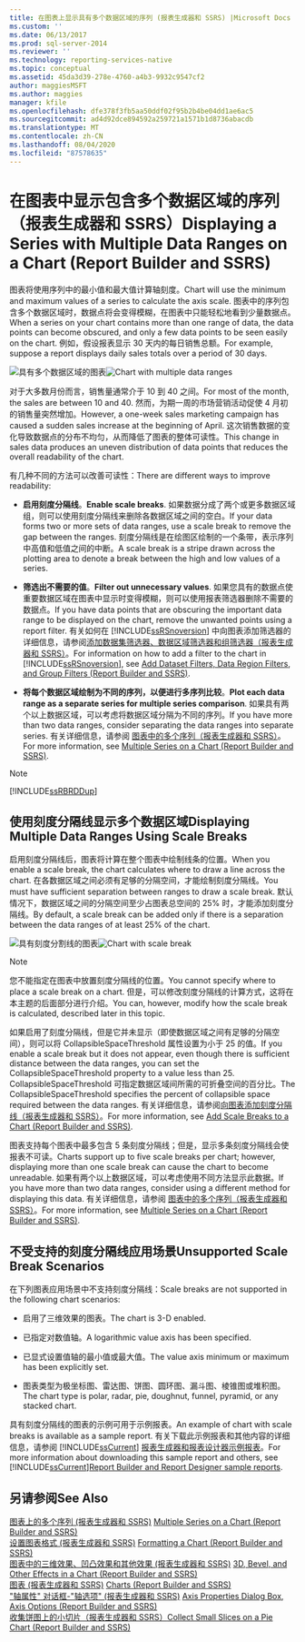 ```yaml
---
title: 在图表上显示具有多个数据区域的序列 (报表生成器和 SSRS) |Microsoft Docs
ms.custom: ''
ms.date: 06/13/2017
ms.prod: sql-server-2014
ms.reviewer: ''
ms.technology: reporting-services-native
ms.topic: conceptual
ms.assetid: 45da3d39-278e-4760-a4b3-9932c9547cf2
author: maggiesMSFT
ms.author: maggies
manager: kfile
ms.openlocfilehash: dfe378f3fb5aa50ddf02f95b2b4be04dd1ae6ac5
ms.sourcegitcommit: ad4d92dce894592a259721a1571b1d8736abacdb
ms.translationtype: MT
ms.contentlocale: zh-CN
ms.lasthandoff: 08/04/2020
ms.locfileid: "87578635"
---
```

# <a name="displaying-a-series-with-multiple-data-ranges-on-a-chart-report-builder-and-ssrs"></a><span data-ttu-id="ab7c1-102">在图表中显示包含多个数据区域的序列（报表生成器和 SSRS）</span><span class="sxs-lookup"><span data-stu-id="ab7c1-102">Displaying a Series with Multiple Data Ranges on a Chart (Report Builder and SSRS)</span></span>
  <span data-ttu-id="ab7c1-103">图表将使用序列中的最小值和最大值计算轴刻度。</span><span class="sxs-lookup"><span data-stu-id="ab7c1-103">Chart will use the minimum and maximum values of a series to calculate the axis scale.</span></span> <span data-ttu-id="ab7c1-104">图表中的序列包含多个数据区域时，数据点将会变得模糊，在图表中只能轻松地看到少量数据点。</span><span class="sxs-lookup"><span data-stu-id="ab7c1-104">When a series on your chart contains more than one range of data, the data points can become obscured, and only a few data points to be seen easily on the chart.</span></span> <span data-ttu-id="ab7c1-105">例如，假设报表显示 30 天内的每日销售总额。</span><span class="sxs-lookup"><span data-stu-id="ab7c1-105">For example, suppose a report displays daily sales totals over a period of 30 days.</span></span>  
  
 <span data-ttu-id="ab7c1-106">![具有多个数据区域的图表](../media/rs-multipledatarangeschart.gif "具有多个数据区域的图表")</span><span class="sxs-lookup"><span data-stu-id="ab7c1-106">![Chart with multiple data ranges](../media/rs-multipledatarangeschart.gif "Chart with multiple data ranges")</span></span>  
  
 <span data-ttu-id="ab7c1-107">对于大多数月份而言，销售量通常介于 10 到 40 之间。</span><span class="sxs-lookup"><span data-stu-id="ab7c1-107">For most of the month, the sales are between 10 and 40.</span></span> <span data-ttu-id="ab7c1-108">然而，为期一周的市场营销活动促使 4 月初的销售量突然增加。</span><span class="sxs-lookup"><span data-stu-id="ab7c1-108">However, a one-week sales marketing campaign has caused a sudden sales increase at the beginning of April.</span></span> <span data-ttu-id="ab7c1-109">这次销售数据的变化导致数据点的分布不均匀，从而降低了图表的整体可读性。</span><span class="sxs-lookup"><span data-stu-id="ab7c1-109">This change in sales data produces an uneven distribution of data points that reduces the overall readability of the chart.</span></span>  
  
 <span data-ttu-id="ab7c1-110">有几种不同的方法可以改善可读性：</span><span class="sxs-lookup"><span data-stu-id="ab7c1-110">There are different ways to improve readability:</span></span>  
  
-   <span data-ttu-id="ab7c1-111">**启用刻度分隔线**。</span><span class="sxs-lookup"><span data-stu-id="ab7c1-111">**Enable scale breaks**.</span></span> <span data-ttu-id="ab7c1-112">如果数据分成了两个或更多数据区域组，则可以使用刻度分隔线来删除各数据区域之间的空白。</span><span class="sxs-lookup"><span data-stu-id="ab7c1-112">If your data forms two or more sets of data ranges, use a scale break to remove the gap between the ranges.</span></span> <span data-ttu-id="ab7c1-113">刻度分隔线是在绘图区绘制的一个条带，表示序列中高值和低值之间的中断。</span><span class="sxs-lookup"><span data-stu-id="ab7c1-113">A scale break is a stripe drawn across the plotting area to denote a break between the high and low values of a series.</span></span>  
  
-   <span data-ttu-id="ab7c1-114">**筛选出不需要的值**。</span><span class="sxs-lookup"><span data-stu-id="ab7c1-114">**Filter out unnecessary values**.</span></span> <span data-ttu-id="ab7c1-115">如果您具有的数据点使重要数据区域在图表中显示时变得模糊，则可以使用报表筛选器删除不需要的数据点。</span><span class="sxs-lookup"><span data-stu-id="ab7c1-115">If you have data points that are obscuring the important data range to be displayed on the chart, remove the unwanted points using a report filter.</span></span> <span data-ttu-id="ab7c1-116">有关如何在 [!INCLUDE[ssRSnoversion](../../includes/ssrsnoversion-md.md)] 中向图表添加筛选器的详细信息，请参阅[添加数据集筛选器、数据区域筛选器和组筛选器（报表生成器和 SSRS）](add-dataset-filters-data-region-filters-and-group-filters.md)。</span><span class="sxs-lookup"><span data-stu-id="ab7c1-116">For information on how to add a filter to the chart in [!INCLUDE[ssRSnoversion](../../includes/ssrsnoversion-md.md)], see [Add Dataset Filters, Data Region Filters, and Group Filters &#40;Report Builder and SSRS&#41;](add-dataset-filters-data-region-filters-and-group-filters.md).</span></span>  
  
-   <span data-ttu-id="ab7c1-117">**将每个数据区域绘制为不同的序列，以便进行多序列比较**。</span><span class="sxs-lookup"><span data-stu-id="ab7c1-117">**Plot each data range as a separate series for multiple series comparison**.</span></span> <span data-ttu-id="ab7c1-118">如果具有两个以上数据区域，可以考虑将数据区域分隔为不同的序列。</span><span class="sxs-lookup"><span data-stu-id="ab7c1-118">If you have more than two data ranges, consider separating the data ranges into separate series.</span></span> <span data-ttu-id="ab7c1-119">有关详细信息，请参阅 [图表中的多个序列（报表生成器和 SSRS）](multiple-series-on-a-chart-report-builder-and-ssrs.md)。</span><span class="sxs-lookup"><span data-stu-id="ab7c1-119">For more information, see [Multiple Series on a Chart &#40;Report Builder and SSRS&#41;](multiple-series-on-a-chart-report-builder-and-ssrs.md).</span></span>  
  
> [!NOTE]  
>  [!INCLUDE[ssRBRDDup](../../includes/ssrbrddup-md.md)]  
  
## <a name="displaying-multiple-data-ranges-using-scale-breaks"></a><span data-ttu-id="ab7c1-120">使用刻度分隔线显示多个数据区域</span><span class="sxs-lookup"><span data-stu-id="ab7c1-120">Displaying Multiple Data Ranges Using Scale Breaks</span></span>  
 <span data-ttu-id="ab7c1-121">启用刻度分隔线后，图表将计算在整个图表中绘制线条的位置。</span><span class="sxs-lookup"><span data-stu-id="ab7c1-121">When you enable a scale break, the chart calculates where to draw a line across the chart.</span></span> <span data-ttu-id="ab7c1-122">在各数据区域之间必须有足够的分隔空间，才能绘制刻度分隔线。</span><span class="sxs-lookup"><span data-stu-id="ab7c1-122">You must have sufficient separation between ranges to draw a scale break.</span></span> <span data-ttu-id="ab7c1-123">默认情况下，数据区域之间的分隔空间至少占图表总空间的 25% 时，才能添加刻度分隔线。</span><span class="sxs-lookup"><span data-stu-id="ab7c1-123">By default, a scale break can be added only if there is a separation between the data ranges of at least 25% of the chart.</span></span>  
  
 <span data-ttu-id="ab7c1-124">![具有刻度分割线的图表](../media/rs-multipledatarangeschart-scalebreak.gif "具有刻度分割线的图表")</span><span class="sxs-lookup"><span data-stu-id="ab7c1-124">![Chart with scale break](../media/rs-multipledatarangeschart-scalebreak.gif "Chart with scale break")</span></span>  
  
> [!NOTE]  
>  <span data-ttu-id="ab7c1-125">您不能指定在图表中放置刻度分隔线的位置。</span><span class="sxs-lookup"><span data-stu-id="ab7c1-125">You cannot specify where to place a scale break on a chart.</span></span> <span data-ttu-id="ab7c1-126">但是，可以修改刻度分隔线的计算方式，这将在本主题的后面部分进行介绍。</span><span class="sxs-lookup"><span data-stu-id="ab7c1-126">You can, however, modify how the scale break is calculated, described later in this topic.</span></span>  
  
 <span data-ttu-id="ab7c1-127">如果启用了刻度分隔线，但是它并未显示（即使数据区域之间有足够的分隔空间），则可以将 CollapsibleSpaceThreshold 属性设置为小于 25 的值。</span><span class="sxs-lookup"><span data-stu-id="ab7c1-127">If you enable a scale break but it does not appear, even though there is sufficient distance between the data ranges, you can set the CollapsibleSpaceThreshold property to a value less than 25.</span></span> <span data-ttu-id="ab7c1-128">CollapsibleSpaceThreshold 可指定数据区域间所需的可折叠空间的百分比。</span><span class="sxs-lookup"><span data-stu-id="ab7c1-128">The CollapsibleSpaceThreshold specifies the percent of collapsible space required between the data ranges.</span></span> <span data-ttu-id="ab7c1-129">有关详细信息，请参阅[向图表添加刻度分隔线（报表生成器和 SSRS）](add-scale-breaks-to-a-chart-report-builder-and-ssrs.md)。</span><span class="sxs-lookup"><span data-stu-id="ab7c1-129">For more information, see [Add Scale Breaks to a Chart &#40;Report Builder and SSRS&#41;](add-scale-breaks-to-a-chart-report-builder-and-ssrs.md).</span></span>  
  
 <span data-ttu-id="ab7c1-130">图表支持每个图表中最多包含 5 条刻度分隔线；但是，显示多条刻度分隔线会使报表不可读。</span><span class="sxs-lookup"><span data-stu-id="ab7c1-130">Charts support up to five scale breaks per chart; however, displaying more than one scale break can cause the chart to become unreadable.</span></span> <span data-ttu-id="ab7c1-131">如果有两个以上数据区域，可以考虑使用不同方法显示此数据。</span><span class="sxs-lookup"><span data-stu-id="ab7c1-131">If you have more than two data ranges, consider using a different method for displaying this data.</span></span> <span data-ttu-id="ab7c1-132">有关详细信息，请参阅 [图表中的多个序列（报表生成器和 SSRS）](multiple-series-on-a-chart-report-builder-and-ssrs.md)。</span><span class="sxs-lookup"><span data-stu-id="ab7c1-132">For more information, see [Multiple Series on a Chart &#40;Report Builder and SSRS&#41;](multiple-series-on-a-chart-report-builder-and-ssrs.md).</span></span>  
  
## <a name="unsupported-scale-break-scenarios"></a><span data-ttu-id="ab7c1-133">不受支持的刻度分隔线应用场景</span><span class="sxs-lookup"><span data-stu-id="ab7c1-133">Unsupported Scale Break Scenarios</span></span>  
 <span data-ttu-id="ab7c1-134">在下列图表应用场景中不支持刻度分隔线：</span><span class="sxs-lookup"><span data-stu-id="ab7c1-134">Scale breaks are not supported in the following chart scenarios:</span></span>  
  
-   <span data-ttu-id="ab7c1-135">启用了三维效果的图表。</span><span class="sxs-lookup"><span data-stu-id="ab7c1-135">The chart is 3-D enabled.</span></span>  
  
-   <span data-ttu-id="ab7c1-136">已指定对数值轴。</span><span class="sxs-lookup"><span data-stu-id="ab7c1-136">A logarithmic value axis has been specified.</span></span>  
  
-   <span data-ttu-id="ab7c1-137">已显式设置值轴的最小值或最大值。</span><span class="sxs-lookup"><span data-stu-id="ab7c1-137">The value axis minimum or maximum has been explicitly set.</span></span>  
  
-   <span data-ttu-id="ab7c1-138">图表类型为极坐标图、雷达图、饼图、圆环图、漏斗图、棱锥图或堆积图。</span><span class="sxs-lookup"><span data-stu-id="ab7c1-138">The chart type is polar, radar, pie, doughnut, funnel, pyramid, or any stacked chart.</span></span>  
  
 <span data-ttu-id="ab7c1-139">具有刻度分隔线的图表的示例可用于示例报表。</span><span class="sxs-lookup"><span data-stu-id="ab7c1-139">An example of chart with scale breaks is available as a sample report.</span></span> <span data-ttu-id="ab7c1-140">有关下载此示例报表和其他内容的详细信息，请参阅 [!INCLUDE[ssCurrent](../../includes/sscurrent-md.md)] [报表生成器和报表设计器示例报表](https://go.microsoft.com/fwlink/?LinkId=198283)。</span><span class="sxs-lookup"><span data-stu-id="ab7c1-140">For more information about downloading this sample report and others, see [!INCLUDE[ssCurrent](../../includes/sscurrent-md.md)][Report Builder and Report Designer sample reports](https://go.microsoft.com/fwlink/?LinkId=198283).</span></span>  
  
## <a name="see-also"></a><span data-ttu-id="ab7c1-141">另请参阅</span><span class="sxs-lookup"><span data-stu-id="ab7c1-141">See Also</span></span>  
 <span data-ttu-id="ab7c1-142">[图表上的多个序列 &#40;报表生成器和 SSRS&#41;](multiple-series-on-a-chart-report-builder-and-ssrs.md) </span><span class="sxs-lookup"><span data-stu-id="ab7c1-142">[Multiple Series on a Chart &#40;Report Builder and SSRS&#41;](multiple-series-on-a-chart-report-builder-and-ssrs.md) </span></span>  
 <span data-ttu-id="ab7c1-143">[设置图表格式 &#40;报表生成器和 SSRS&#41;](formatting-a-chart-report-builder-and-ssrs.md) </span><span class="sxs-lookup"><span data-stu-id="ab7c1-143">[Formatting a Chart &#40;Report Builder and SSRS&#41;](formatting-a-chart-report-builder-and-ssrs.md) </span></span>  
 <span data-ttu-id="ab7c1-144">[图表中的三维效果、凹凸效果和其他效果 &#40;报表生成器和 SSRS&#41;](chart-effects-3d-bevel-and-other-report-builder.md) </span><span class="sxs-lookup"><span data-stu-id="ab7c1-144">[3D, Bevel, and Other Effects in a Chart &#40;Report Builder and SSRS&#41;](chart-effects-3d-bevel-and-other-report-builder.md) </span></span>  
 <span data-ttu-id="ab7c1-145">[图表 &#40;报表生成器和 SSRS&#41;](charts-report-builder-and-ssrs.md) </span><span class="sxs-lookup"><span data-stu-id="ab7c1-145">[Charts &#40;Report Builder and SSRS&#41;](charts-report-builder-and-ssrs.md) </span></span>  
 <span data-ttu-id="ab7c1-146">["轴属性" 对话框-"轴选项" &#40;报表生成器和 SSRS&#41;](../axis-properties-dialog-box-axis-options-report-builder-and-ssrs.md) </span><span class="sxs-lookup"><span data-stu-id="ab7c1-146">[Axis Properties Dialog Box, Axis Options &#40;Report Builder and SSRS&#41;](../axis-properties-dialog-box-axis-options-report-builder-and-ssrs.md) </span></span>  
 [<span data-ttu-id="ab7c1-147">收集饼图上的小切片（报表生成器和 SSRS）</span><span class="sxs-lookup"><span data-stu-id="ab7c1-147">Collect Small Slices on a Pie Chart &#40;Report Builder and SSRS&#41;</span></span>](collect-small-slices-on-a-pie-chart-report-builder-and-ssrs.md)  
  
  
